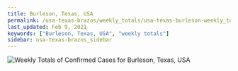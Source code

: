 ```yaml
---
title: Burleson, Texas, USA
permalink: /usa-texas-brazos/weekly_totals/usa-texas-burleson-weekly_totals.html
last_updated: Feb 9, 2021
keywords: ["Burleson, Texas, USA", "weekly totals"]
sidebar: usa-texas-brazos_sidebar
---
```


![Weekly Totals of Confirmed Cases for Burleson, Texas, USA](/covid_tracker/images/graphs/usa-texas-burleson-weekly_totals_graph.png)
